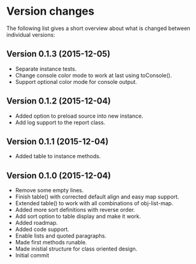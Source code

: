 Version changes
=================================================

The following list gives a short overview about what is changed between
individual versions:

Version 0.1.3 (2015-12-05)
-------------------------------------------------
- Separate instance tests.
- Change console color mode to work at last using toConsole().
- Support optional color mode for console output.

Version 0.1.2 (2015-12-04)
-------------------------------------------------
- Added option to preload source into new instance.
- Add log support to the report class.

Version 0.1.1 (2015-12-04)
-------------------------------------------------
- Added table to instance methods.

Version 0.1.0 (2015-12-04)
-------------------------------------------------
- Remove some empty lines.
- Finish table() with corrected default align and easy map support.
- Extended table() to work with all combinations of obj-list-map.
- Added more sort definitions with reverse order.
- Add sort option to table display and make it work.
- Added roadmap.
- Added code support.
- Enable lists and quoted paragraphs.
- Made first methods runable.
- Made inistial structure for class oriented design.
- Initial commit

